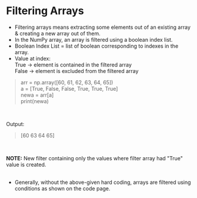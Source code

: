 # Filtering Arrays
- Filtering arrays means extracting some elements out of an existing array & creating a new array out of them.
- In the NumPy array, an array is filtered using a boolean index list.
- Boolean Index List = list of boolean corresponding to indexes in the array.
- Value at index:<br/>
  True -> element is contained in the filtered array <br/>
  False -> element is excluded from the filtered array <br/>
> arr = np.array([60, 61, 62, 63, 64, 65])<br/>
> a = [True, False, False, True, True, True]<br/>
> newa = arr[a]<br/>
> print(newa)<br/>
<br/>

Output:
> [60 63 64 65]<br/>
<br/>

**NOTE:** New filter containing only the values where filter array had "True" value is created.<br/>
<br/>

- Generally, without the above-given hard coding, arrays are filtered using conditions as shown on the code page.
